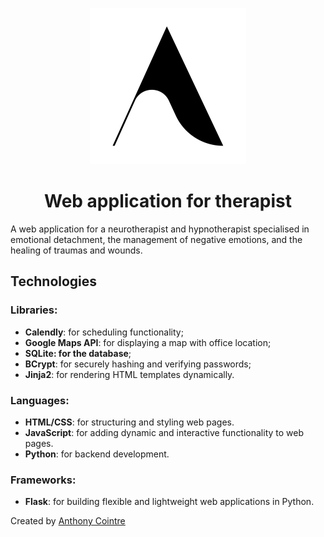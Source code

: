 <p align="center">
    <img width="250" height="250" src="./static/images/logo.png" alt="Logo">
    <h1 align="center">Web application for therapist</h1>
</p>

A web application for a neurotherapist and hypnotherapist specialised in emotional detachment, the management of negative emotions, and the healing of traumas and wounds.

## Technologies

### Libraries:
- **Calendly**: for scheduling functionality;
- **Google Maps API**: for displaying a map with office location;
- **SQLite: for the database**;
- **BCrypt**: for securely hashing and verifying passwords;
- **Jinja2**: for rendering HTML templates dynamically.

### Languages:
- **HTML/CSS**: for structuring and styling web pages.
- **JavaScript**: for adding dynamic and interactive functionality to web pages.
- **Python**: for backend development.

### Frameworks:
- **Flask**: for building flexible and lightweight web applications in Python.

Created by [Anthony Cointre](https://github.com/AnthonyCointre/)
